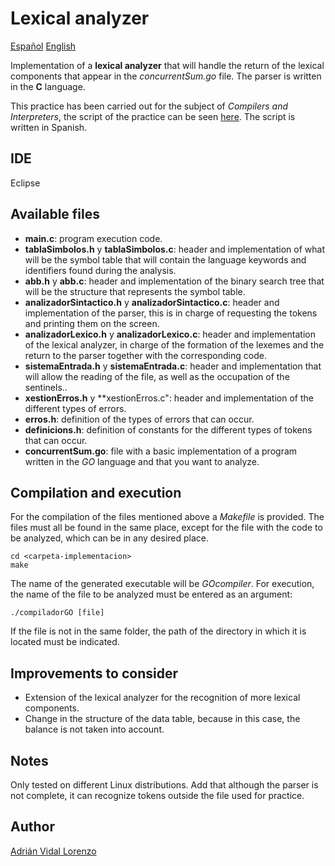 # Lexical analyzer


[Español](REEDME.md)
[English](REEDME.en.md)

Implementation of a **lexical analyzer** that will handle the return of the lexical components that appear in the *concurrentSum.go* file. The parser is written in the **C** language.

This practice has been carried out for the subject of *Compilers and Interpreters*, the script of the practice can be seen [here](https://github.com/adrianvidal2/Analizador_lexico/blob/main/guion). The script is written in Spanish.

## IDE
Eclipse

## Available files
- **main.c**: program execution code.
- **tablaSimbolos.h** y **tablaSimbolos.c**: header and implementation of what will be the symbol table that will contain the language keywords and identifiers found during the analysis.
- **abb.h** y **abb.c**: header and implementation of the binary search tree that will be the structure that represents the symbol table.
- **analizadorSintactico.h** y **analizadorSintactico.c**: header and implementation of the parser, this is in charge of requesting the tokens and printing them on the screen.
- **analizadorLexico.h** y **analizadorLexico.c**: header and implementation of the lexical analyzer, in charge of the formation of the lexemes and the return to the parser together with the corresponding code.
- **sistemaEntrada.h** y **sistemaEntrada.c**: header and implementation that will allow the reading of the file, as well as the occupation of the sentinels..
- **xestionErros.h** y **xestionErros.c": header and implementation of the different types of errors.
- **erros.h**: definition of the types of errors that can occur.
- **definicions.h**: definition of constants for the different types of tokens that can occur.
- **concurrentSum.go**: file with a basic implementation of a program written in the *GO* language and that you want to analyze.


## Compilation and execution
For the compilation of the files mentioned above a *Makefile* is provided. The files must all be found in the same place, except for the file with the code to be analyzed, which can be in any desired place.


```
cd <carpeta-implementacion>
make
```

The name of the generated executable will be *GOcompiler*. For execution, the name of the file to be analyzed must be entered as an argument:

```
./compiladorGO [file]
```

If the file is not in the same folder, the path of the directory in which it is located must be indicated.


## Improvements to consider
- Extension of the lexical analyzer for the recognition of more lexical components.
- Change in the structure of the data table, because in this case, the balance is not taken into account.


## Notes
Only tested on different Linux distributions. Add that although the parser is not complete, it can recognize tokens outside the file used for practice.


## Author

[Adrián Vidal Lorenzo](https://github.com/adrianvidal2)

